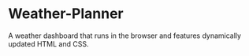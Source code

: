 # Weather-Planner
A weather dashboard that runs in the browser and features dynamically updated HTML and CSS.
